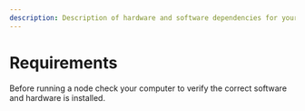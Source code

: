 ```yaml
---
description: Description of hardware and software dependencies for your DeSo Node
---
```


# Requirements

Before running a node check your computer to verify the correct software and hardware is installed.
